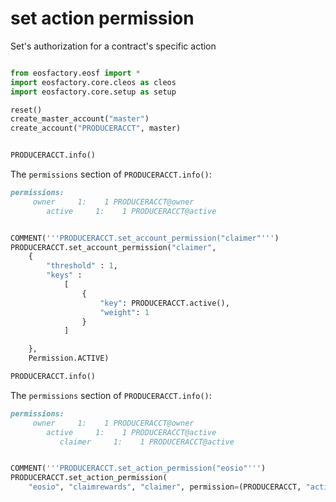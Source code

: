 # set action permission

Set's authorization for a contract's specific action

```python

from eosfactory.eosf import *
import eosfactory.core.cleos as cleos
import eosfactory.core.setup as setup

reset()
create_master_account("master")
create_account("PRODUCERACCT", master)
```

```python

PRODUCERACCT.info()
```

The `permissions` section of `PRODUCERACCT.info()`:

```md
permissions:
     owner     1:    1 PRODUCERACCT@owner
        active     1:    1 PRODUCERACCT@active
```

```python

COMMENT('''PRODUCERACCT.set_account_permission("claimer"''')
PRODUCERACCT.set_account_permission("claimer",
    {
        "threshold" : 1, 
        "keys" : 
            [
                {
                    "key": PRODUCERACCT.active(),
                    "weight": 1
                }
            ]

    },
    Permission.ACTIVE)

PRODUCERACCT.info()
```

The `permissions` section of `PRODUCERACCT.info()`:

```md
permissions:
     owner     1:    1 PRODUCERACCT@owner
        active     1:    1 PRODUCERACCT@active
           claimer     1:    1 PRODUCERACCT@active
```

```python

COMMENT('''PRODUCERACCT.set_action_permission("eosio"''')
PRODUCERACCT.set_action_permission(
    "eosio", "claimrewards", "claimer", permission=(PRODUCERACCT, "active"))

```